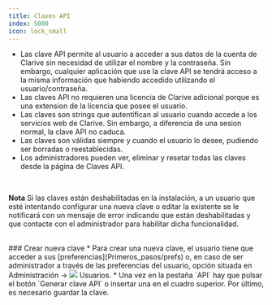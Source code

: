 ```yaml
---
title: Claves API 
index: 5000
icon: lock_small
---
```

* Las clave API permite al usuario a acceder a sus datos de la cuenta de Clarive sin necesidad de utilizar el nombre y la contraseña. Sin embargo, cualquier aplicación que use la clave API se tendrá acceso a la misma información que habiendo accedido utilizando el usuario/contraseña.
* Las claves API no requieren una licencia de Clarive adicional porque es una extension de la licencia que posee el usuario.
* Las claves son strings que autentifican al usuario cuando accede a los servicios web de Clarive. Sin embargo, a diferencia de una sesion normal, la clave API no caduca. 
* Las claves son válidas siempre y cuando el usuario lo desee, pudiendo ser borradas o reestablecidas.
* Los administradores pueden ver, eliminar y resetar todas las claves desde la página de Claves API.


<br />
<p class="help-note">
<b>Nota</b> Si las claves están deshabilitadas en la instalación, a un usuario que esté intentando configurar una nueva clave o editar la existente se le notificará con un mensaje de error indicando que están deshabilitadas y que contacte con el administrador para habilitar dicha funcionalidad.
</p>

<br />
### Crear nueva clave
* Para crear una nueva clave, el usuario tiene que acceder a sus [preferencias](Primeros_pasos/prefs) o, en caso de ser administrador a través de las preferencias del usuario, opción situada en Administración → <img src="/static/images/icons/user.gif" /> Usuarios.
* Una vez en la pestaña `API` hay que pulsar el botón `Generar clave API` o insertar una en el cuadro superior. Por último, es necesario guardar la clave.

